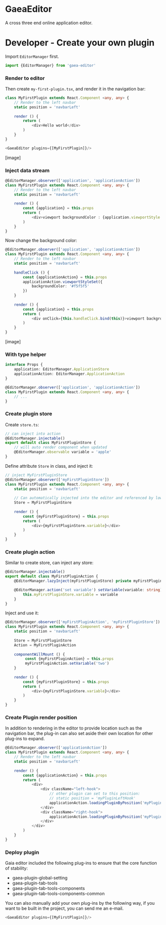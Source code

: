 # GaeaEditor

A cross three end online application editor.

# Developer - Create your own plugin

Import `EditorManager` first.

```typescript
import {EditorManager} from 'gaea-editor'
```

### Render to editor

Then create `my-first-plugin.tsx`, and render it in the navigation bar:

```typescript
class MyFirstPlugin extends React.Component <any, any> {
    // Render to the left navbar
    static position = 'navbarLeft'
    
    render () {
        return (
            <div>Hello world</div>
        )
    }
}
```

```typescript
<GaeaEditor plugins={[MyFirstPlugin]}/>
```

[image]

### Inject data stream

```typescript
@EditorManager.observer(['application', 'applicationAction'])
class MyFirstPlugin extends React.Component <any, any> {
    // Render to the left navbar
    static position = 'navbarLeft'
    
    render () {
        const {application} = this.props
        return (
            <div>viewport backgroundColor : {application.viewportStyle.backgroundColor}</div>
        )
    }
}
```

Now change the background color:

```typescript
@EditorManager.observer(['application', 'applicationAction'])
class MyFirstPlugin extends React.Component <any, any> {
    // Render to the left navbar
    static position = 'navbarLeft'
    
    handleClick () {
        const {applicationAction} = this.props
        applicationAction.viewportStyleSet({
            backgroundColor: '#f5f5f5'
        })
    }
    
    render () {
        const {application} = this.props
        return (
            <div onClick={this.handleClick.bind(this)}>viewport backgroundColor : {application.viewportStyle.backgroundColor}</div>
        )
    }
}
```

[image]

### With type helper

```typescript
interface Props {
    application: EditorManager.ApplicationStore
    applicationAction: EditorManager.ApplicationAction
}

@EditorManager.observer(['application', 'applicationAction'])
class MyFirstPlugin extends React.Component <any, any> {
    // ...
}
```

### Create plugin store

Create `store.ts`:

```typescript
// can inject into action
@EditorManager.injectable()
export default class MyFirstPluginStore {
    // will auto render component when updated
    @EditorManager.observable variable = 'apple'
}
```

Define attribute `Store` in class, and inject it:

```typescript
// inject MyFirstPluginStore
@EditorManager.observer(['myFirstPluginStore'])
class MyFirstPlugin extends React.Component <any, any> {
    static position = 'navbarLeft'
    
    // Can automatically injected into the editor and referenced by lower case first letter.
    Store = MyFirstPluginStore
    
    render () {
        const {myFirstPluginStore} = this.props
        return (
            <div>{myFirstPluginStore.variable}</div>
        )
    }
}
```

### Create plugin action

Similar to create store, can inject any store:

```typescript
@EditorManager.injectable()
export default class MyFirstPluginAction {
    @EditorManager.lazyInject(myFirstPluginStore) private myFirstPluginStore: myFirstPluginStore

    @EditorManager.action('set variable') setVariable(variable: string) {
        this.myFirstPluginStore.variable = variable
    }
}
```

Inject and use it:

```typescript
@EditorManager.observer(['myFirstPluginAction', 'myFirstPluginStore'])
class MyFirstPlugin extends React.Component <any, any> {
    static position = 'navbarLeft'
    
    Store = MyFirstPluginStore
    Action = MyFirstPluginAction
    
    componentWillMount () {
         const {myFirstPluginAction} = this.props
         myFirstPluginAction.setVariable('two')
    }
    
    render () {
        const {myFirstPluginStore} = this.props
        return (
            <div>{myFirstPluginStore.variable}</div>
        )
    }
}
```

### Create Plugin render position

In addition to rendering in the editor to provide location such as the navigation bar, the plug-in can also set aside their own location for other plug-ins to expand.

```typescript
@EditorManager.observer(['applicationAction'])
class MyFirstPlugin extends React.Component <any, any> {
    // Render to the left navbar
    static position = 'navbarLeft'
    
    render () {
        const {applicationAction} = this.props
        return (
            <div>
                <div className="left-hook">
                    // other plugin can set to this position:
                    // static position = 'myPluginLeftHook'
                    applicationAction.loadingPluginByPosition('myPluginLeftHook')
                </div>
                <div className="right-hook">
                    applicationAction.loadingPluginByPosition('myPluginRightHook')
                </div>
            </div>
        )
    }
}
```

### Deploy plugin

Gaia editor included the following plug-ins to ensure that the core function of stability: 

- gaea-plugin-global-setting
- gaea-plugin-tab-tools
- gaea-plugin-tab-tools-components
- gaea-plugin-tab-tools-components-common

You can also manually add your own plug-ins by the following way, if you want to be built in the project, you can send me an e-mail.

```typescript
<GaeaEditor plugins={[MyFirstPlugin]}/>
```